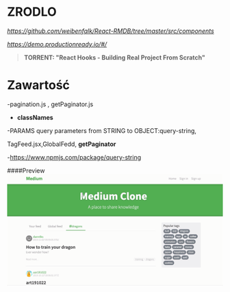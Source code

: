 
# ZRODLO 
*https://github.com/weibenfalk/React-RMDB/tree/master/src/components*

*https://demo.productionready.io/#/*
>**TORRENT: "React Hooks - Building Real Project From Scratch"**


# Zawartość
 -pagination.js ,  getPaginator.js
 
 - **classNames**
 
-PARAMS query parameters from STRING to OBJECT:query-string, 

TagFeed.jsx,GlobalFedd, **getPaginator**

-https://www.npmjs.com/package/query-string


####Preview
![sass-js-coding-test screenshot](https://github.com/andrzejbajuk79/react-conduit-hooks/blob/master/2020-05-18_09h25_48.png?raw=true)
